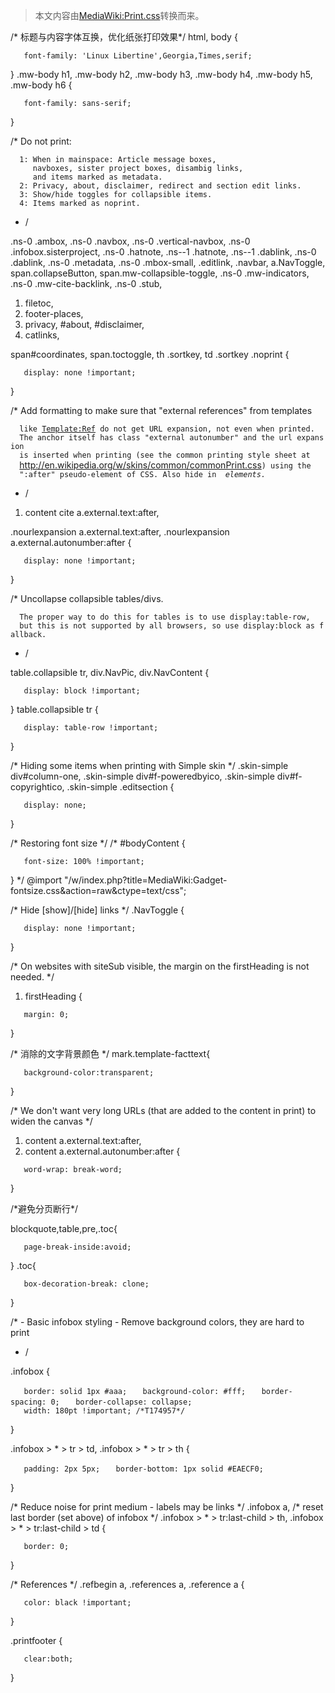 > 本文内容由[MediaWiki:Print.css](https://zh.wikipedia.org/wiki/MediaWiki:Print.css)转换而来。


/\* 标题与内容字体互换，优化纸张打印效果\*/ html, body {

`   font-family: 'Linux Libertine',Georgia,Times,serif;`

} .mw-body h1, .mw-body h2, .mw-body h3, .mw-body h4, .mw-body h5, .mw-body h6 {

`   font-family: sans-serif;`

}

/\* Do not print:

`  1: When in mainspace: Article message boxes,`
`     navboxes, sister project boxes, disambig links,`
`     and items marked as metadata.`
`  2: Privacy, about, disclaimer, redirect and section edit links.`
`  3: Show/hide toggles for collapsible items.`
`  4: Items marked as noprint.`

  - /

.ns-0 .ambox, .ns-0 .navbox, .ns-0 .vertical-navbox, .ns-0 .infobox.sisterproject, .ns-0 .hatnote, .ns--1 .hatnote, .ns--1 .dablink, .ns-0 .dablink, .ns-0 .metadata, .ns-0 .mbox-small, .editlink, .navbar, a.NavToggle, span.collapseButton, span.mw-collapsible-toggle, .ns-0 .mw-indicators, .ns-0 .mw-cite-backlink, .ns-0 .stub,

1.  filetoc,
2.  footer-places,
3.  privacy, \#about, \#disclaimer,
4.  catlinks,

span\#coordinates, span.toctoggle, th .sortkey, td .sortkey .noprint {

`   display: none !important;`

}

/\* Add formatting to make sure that "external references" from templates

`  like `[`Template:Ref`](https://zh.wikipedia.org/wiki/Template:Ref "wikilink")` do not get URL expansion, not even when printed.`
`  The anchor itself has class "external autonumber" and the url expansion`
`  is inserted when printing (see the common printing style sheet at`
`  `<http://en.wikipedia.org/w/skins/common/commonPrint.css>`) using the`
`  ":after" pseudo-element of CSS. Also hide in `<cite>` elements.`

  - /

<!-- end list -->

1.  content cite a.external.text:after,

.nourlexpansion a.external.text:after, .nourlexpansion a.external.autonumber:after {

`   display: none !important;`

}

/\* Uncollapse collapsible tables/divs.

`  The proper way to do this for tables is to use display:table-row,`
`  but this is not supported by all browsers, so use display:block as fallback.`

  - /

table.collapsible tr, div.NavPic, div.NavContent {

`   display: block !important;`

} table.collapsible tr {

`   display: table-row !important;`

}

/\* Hiding some items when printing with Simple skin \*/ .skin-simple div\#column-one, .skin-simple div\#f-poweredbyico, .skin-simple div\#f-copyrightico, .skin-simple .editsection {

`   display: none; `

}

/\* Restoring font size \*/ /\* \#bodyContent {

`   font-size: 100% !important;`

} \*/ @import "/w/index.php?title=MediaWiki:Gadget-fontsize.css\&action=raw\&ctype=text/css";

/\* Hide \[show\]/\[hide\] links \*/ .NavToggle {

`   display: none !important;`

}

/\* On websites with siteSub visible, the margin on the firstHeading is not needed. \*/

1.  firstHeading {

`   margin: 0;`

}

/\* 消除的文字背景颜色 \*/ mark.template-facttext{

`   background-color:transparent;`

}

/\* We don't want very long URLs (that are added to the content in print) to widen the canvas \*/

1.  content a.external.text:after,
2.  content a.external.autonumber:after {

`   word-wrap: break-word;`

}

/\*避免分页断行\*/

blockquote,table,pre,.toc{

`   page-break-inside:avoid;`

} .toc{

`   box-decoration-break: clone;`

}

/\* - Basic infobox styling - Remove background colors, they are hard to print

  - /

.infobox {

`   border: solid 1px #aaa;`
`   background-color: #fff;`
`   border-spacing: 0;`
`   border-collapse: collapse;`
`   width: 180pt !important; /*T174957*/`

}

.infobox \> \* \> tr \> td, .infobox \> \* \> tr \> th {

`   padding: 2px 5px;`
`   border-bottom: 1px solid #EAECF0;       `

}

/\* Reduce noise for print medium - labels may be links \*/ .infobox a, /\* reset last border (set above) of infobox \*/ .infobox \> \* \> tr:last-child \> th, .infobox \> \* \> tr:last-child \> td {

`   border: 0;`

}

/\* References \*/ .refbegin a, .references a, .reference a {

`   color: black !important;`

}

.printfooter {

`   clear:both;`

}